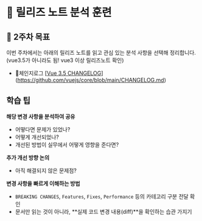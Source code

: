 # 📌 릴리즈 노트 분석 훈련
## 📝 2주차 목표
이번 주차에서는 아래의 릴리즈 노트를 읽고 관심 있는 분석 사항을 선택해 정리합니다. (vue3.5가 아니라도 됨! vue3 이상 릴리즈노트 확인)

   - 🔗체인지로그 [[Vue 3.5 CHANGELOG](https://github.com/vuejs/core/blob/main/CHANGELOG.md)](https://github.com/vuejs/core/blob/main/CHANGELOG.md)  

## 학습 팁
**해당 변경 사항을 분석하여 공유**  
  - 어떻다면 문제가 있었나?  
  - 어떻게 개선되었나?  
  - 개선된 방법이 실무에서 어떻게 영향을 준다면?  

**추가 개선 방향 논의**  
  - 아직 해결되지 않은 문제점?  

**변경 사항을 빠르게 이해하는 방법**  
- `BREAKING CHANGES`, `Features`, `Fixes`, `Performance` 등의 카테고리 구분 전달 확인  
- 문서만 읽는 것이 아니라, **실제 코드 변경 내용(diff)**을 확인하는 습관 가지기
